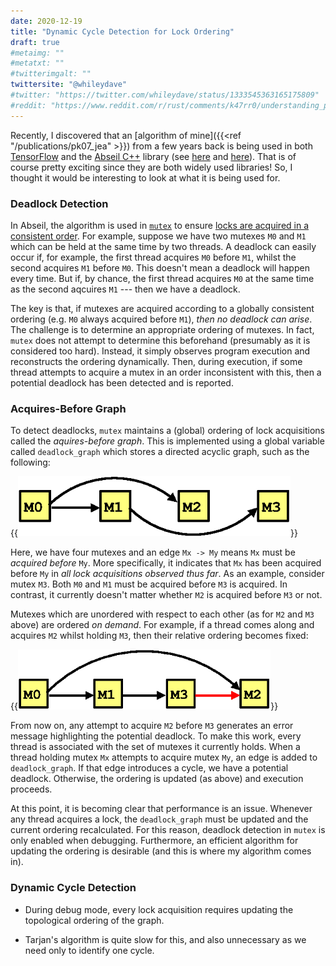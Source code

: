 ```yaml
---
date: 2020-12-19
title: "Dynamic Cycle Detection for Lock Ordering"
draft: true
#metaimg: ""
#metatxt: ""
#twitterimgalt: ""
twittersite: "@whileydave"
#twitter: "https://twitter.com/whileydave/status/1333545363165175809"
#reddit: "https://www.reddit.com/r/rust/comments/k47rr0/understanding_partial_moves_in_rust/"
---
```


Recently, I discovered that an [algorithm of mine]({{<ref "/publications/pk07_jea" >}}) from a few years back is being used in both [TensorFlow](https://www.tensorflow.org/) and the [Abseil C++](https://abseil.io/) library (see [here](https://github.com/tensorflow/tensorflow/blob/master/tensorflow/compiler/xla/service/graphcycles/graphcycles.cc) and [here](https://github.com/abseil/abseil-cpp/blob/master/absl/synchronization/internal/graphcycles.cc)).  That is of course pretty exciting since they are both widely used libraries!  So, I thought it would be interesting to look at what it is being used for.

### Deadlock Detection

In Abseil, the algorithm is used in
[`mutex`](https://github.com/abseil/abseil-cpp/blob/master/absl/synchronization/mutex.cc)
to ensure [locks are acquired in a consistent
order](https://abseil.io/docs/cpp/guides/synchronization).  For
example, suppose we have two mutexes `M0` and `M1` which can be held
at the same time by two threads.  A deadlock can easily occur if, for
example, the first thread acquires `M0` before `M1`, whilst the second
acquires `M1` before `M0`.  This doesn't mean a deadlock will happen
every time.  But if, by chance, the first thread acquires `M0` at the
same time as the second aqcuires `M1` --- then we have a deadlock.

The key is that, if mutexes are acquired according to a globally
consistent ordering (e.g. `M0` always acquired before `M1`), _then no
deadlock can arise_.  The challenge is to determine an appropriate
ordering of mutexes.  In fact, `mutex` does not attempt to determine
this beforehand (presumably as it is considered too hard).  Instead,
it simply observes program execution and reconstructs the ordering
dynamically.  Then, during execution, if some thread attempts to
acquire a mutex in an order inconsistent with this, then a potential
deadlock has been detected and is reported.

### Acquires-Before Graph

To detect deadlocks, `mutex` maintains a (global) ordering of lock
acquisitions called the _aquires-before graph_.  This is implemented
using a global variable called `deadlock_graph` which stores a
directed acyclic graph, such as the following:

{{<img class="text-center" src="/images/2021/DeadlockDetection_Ordering.png" height="96em" alt="Illustrating different examples of aliasing between references.">}}

Here, we have four mutexes and an edge `Mx -> My` means `Mx` must be
_acquired before_ `My`.  More specifically, it indicates that `Mx` has
been acquired before `My` in _all lock acquisitions observed thus
far_.  As an example, consider mutex `M3`.  Both `M0` and `M1` must be
acquired before `M3` is acquired.  In contrast, it currently doesn't
matter whether `M2` is acquired before `M3` or not.

Mutexes which are unordered with respect to each other (as for `M2`
and `M3` above) are ordered _on demand_.  For example, if a thread
comes along and acquires `M2` whilst holding `M3`, then their relative
ordering becomes fixed:

{{<img class="text-center" src="/images/2021/DeadlockDetection_Ordering_Updated.png" height="96em" alt="Illustrating different examples of aliasing between references.">}}

From now on, any attempt to acquire `M2` before `M3` generates an
error message highlighting the potential deadlock.  To make this work,
every thread is associated with the set of mutexes it currently holds.
When a thread holding mutex `Mx` attempts to acquire mutex `My`, an
edge is added to `deadlock_graph`.  If that edge introduces a cycle,
we have a potential deadlock.  Otherwise, the ordering is updated (as
above) and execution proceeds.

At this point, it is becoming clear that performance is an issue.
Whenever any thread acquires a lock, the `deadlock_graph` must be
updated and the current ordering recalculated.  For this reason,
deadlock detection in `mutex` is only enabled when debugging.
Furthermore, an efficient algorithm for updating the ordering is
desirable (and this is where my algorithm comes in).

### Dynamic Cycle Detection

  * During debug mode, every lock acquisition requires updating the
    topological ordering of the graph.

  * Tarjan's algorithm is quite slow for this, and also unnecessary as
    we need only to identify one cycle.
